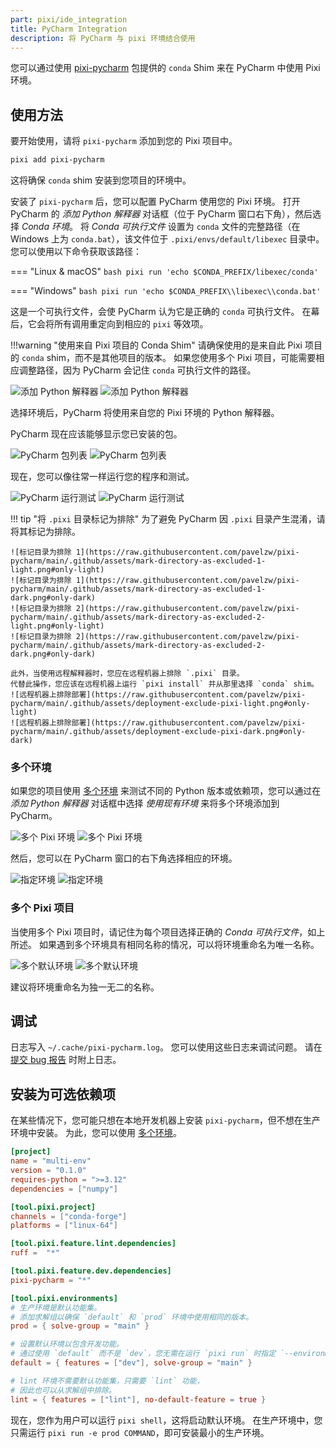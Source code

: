 ```yaml
---
part: pixi/ide_integration
title: PyCharm Integration
description: 将 PyCharm 与 pixi 环境结合使用
---
```


<!--
对本文件的修改与 https://github.com/pavelzw/pixi-pycharm 中的 README.md 相关，请通过在两个仓库中都提交 PR 来保持同步
-->

您可以通过使用 [pixi-pycharm](https://github.com/pavelzw/pixi-pycharm) 包提供的 `conda` Shim 来在 PyCharm 中使用 Pixi 环境。

## 使用方法

要开始使用，请将 `pixi-pycharm` 添加到您的 Pixi 项目中。

```bash
pixi add pixi-pycharm
```

这将确保 `conda` shim 安装到您项目的环境中。

安装了 `pixi-pycharm` 后，您可以配置 PyCharm 使用您的 Pixi 环境。
打开 PyCharm 的 _添加 Python 解释器_ 对话框（位于 PyCharm 窗口右下角），然后选择 _Conda 环境_。
将 _Conda 可执行文件_ 设置为 `conda` 文件的完整路径（在 Windows 上为 `conda.bat`），该文件位于 `.pixi/envs/default/libexec` 目录中。
您可以使用以下命令获取该路径：

=== "Linux & macOS"
    ```bash
    pixi run 'echo $CONDA_PREFIX/libexec/conda'
    ```

=== "Windows"
    ```bash
    pixi run 'echo $CONDA_PREFIX\\libexec\\conda.bat'
    ```

这是一个可执行文件，会使 PyCharm 认为它是正确的 `conda` 可执行文件。
在幕后，它会将所有调用重定向到相应的 `pixi` 等效项。

!!!warning "使用来自 Pixi 项目的 Conda Shim"
    请确保使用的是来自此 Pixi 项目的 `conda` shim，而不是其他项目的版本。
    如果您使用多个 Pixi 项目，可能需要相应调整路径，因为 PyCharm 会记住 `conda` 可执行文件的路径。

![添加 Python 解释器](https://raw.githubusercontent.com/pavelzw/pixi-pycharm/main/.github/assets/add-conda-environment-light.png#only-light)
![添加 Python 解释器](https://raw.githubusercontent.com/pavelzw/pixi-pycharm/main/.github/assets/add-conda-environment-dark.png#only-dark)

选择环境后，PyCharm 将使用来自您的 Pixi 环境的 Python 解释器。

PyCharm 现在应该能够显示您已安装的包。

![PyCharm 包列表](https://raw.githubusercontent.com/pavelzw/pixi-pycharm/main/.github/assets/dependency-list-light.png#only-light)
![PyCharm 包列表](https://raw.githubusercontent.com/pavelzw/pixi-pycharm/main/.github/assets/dependency-list-dark.png#only-dark)

现在，您可以像往常一样运行您的程序和测试。

![PyCharm 运行测试](https://raw.githubusercontent.com/pavelzw/pixi-pycharm/main/.github/assets/tests-light.png#only-light)
![PyCharm 运行测试](https://raw.githubusercontent.com/pavelzw/pixi-pycharm/main/.github/assets/tests-dark.png#only-dark)

!!! tip "将 `.pixi` 目录标记为排除"
    为了避免 PyCharm 因 `.pixi` 目录产生混淆，请将其标记为排除。

    ![标记目录为排除 1](https://raw.githubusercontent.com/pavelzw/pixi-pycharm/main/.github/assets/mark-directory-as-excluded-1-light.png#only-light)
    ![标记目录为排除 1](https://raw.githubusercontent.com/pavelzw/pixi-pycharm/main/.github/assets/mark-directory-as-excluded-1-dark.png#only-dark)
    ![标记目录为排除 2](https://raw.githubusercontent.com/pavelzw/pixi-pycharm/main/.github/assets/mark-directory-as-excluded-2-light.png#only-light)
    ![标记目录为排除 2](https://raw.githubusercontent.com/pavelzw/pixi-pycharm/main/.github/assets/mark-directory-as-excluded-2-dark.png#only-dark)

    此外，当使用远程解释器时，您应在远程机器上排除 `.pixi` 目录。
    代替此操作，您应该在远程机器上运行 `pixi install` 并从那里选择 `conda` shim。
    ![远程机器上排除部署](https://raw.githubusercontent.com/pavelzw/pixi-pycharm/main/.github/assets/deployment-exclude-pixi-light.png#only-light)
    ![远程机器上排除部署](https://raw.githubusercontent.com/pavelzw/pixi-pycharm/main/.github/assets/deployment-exclude-pixi-dark.png#only-dark)

### 多个环境

如果您的项目使用 [多个环境](../features/multi_environment.md) 来测试不同的 Python 版本或依赖项，您可以通过在 _添加 Python 解释器_ 对话框中选择 _使用现有环境_ 来将多个环境添加到 PyCharm。

![多个 Pixi 环境](https://raw.githubusercontent.com/pavelzw/pixi-pycharm/main/.github/assets/python-interpreters-multi-env-light.png#only-light)
![多个 Pixi 环境](https://raw.githubusercontent.com/pavelzw/pixi-pycharm/main/.github/assets/python-interpreters-multi-env-dark.png#only-dark)

然后，您可以在 PyCharm 窗口的右下角选择相应的环境。

![指定环境](https://raw.githubusercontent.com/pavelzw/pixi-pycharm/main/.github/assets/specify-interpreter-light.png#only-light)
![指定环境](https://raw.githubusercontent.com/pavelzw/pixi-pycharm/main/.github/assets/specify-interpreter-dark.png#only-dark)

### 多个 Pixi 项目

当使用多个 Pixi 项目时，请记住为每个项目选择正确的 _Conda 可执行文件_，如上所述。
如果遇到多个环境具有相同名称的情况，可以将环境重命名为唯一名称。

![多个默认环境](https://raw.githubusercontent.com/pavelzw/pixi-pycharm/main/.github/assets/multiple-default-envs-light.png#only-light)
![多个默认环境](https://raw.githubusercontent.com/pavelzw/pixi-pycharm/main/.github/assets/multiple-default-envs-dark.png#only-dark)

建议将环境重命名为独一无二的名称。

## 调试

日志写入 `~/.cache/pixi-pycharm.log`。
您可以使用这些日志来调试问题。
请在 [提交 bug 报告](https://github.com/pavelzw/pixi-pycharm/issues/new?template=bug-report.md) 时附上日志。

## 安装为可选依赖项

在某些情况下，您可能只想在本地开发机器上安装 `pixi-pycharm`，但不想在生产环境中安装。
为此，您可以使用 [多个环境](../features/multi_environment.md)。

```toml
[project]
name = "multi-env"
version = "0.1.0"
requires-python = ">=3.12"
dependencies = ["numpy"]

[tool.pixi.project]
channels = ["conda-forge"]
platforms = ["linux-64"]

[tool.pixi.feature.lint.dependencies]
ruff =  "*"

[tool.pixi.feature.dev.dependencies]
pixi-pycharm = "*"

[tool.pixi.environments]
# 生产环境是默认功能集。
# 添加求解组以确保 `default` 和 `prod` 环境中使用相同的版本。
prod = { solve-group = "main" }

# 设置默认环境以包含开发功能。
# 通过使用 `default` 而不是 `dev`，您无需在运行 `pixi run` 时指定 `--environment` 标志。
default = { features = ["dev"], solve-group = "main" }

# lint 环境不需要默认功能集，只需要 `lint` 功能，
# 因此也可以从求解组中排除。
lint = { features = ["lint"], no-default-feature = true }
```

现在，您作为用户可以运行 `pixi shell`，这将启动默认环境。
在生产环境中，您只需运行 `pixi run -e prod COMMAND`，即可安装最小的生产环境。
